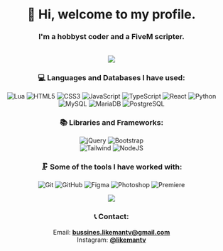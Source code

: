 <h1 align="center">👋 Hi, welcome to my profile.</h1>
<h3 align="center">I'm a hobbyst coder and a FiveM scripter.</h3>
<br>

<div align="center">
<img src="https://komarev.com/ghpvc/?username=LikeManTV&label=Visitors&color=blue&style=for-the-badge&abbreviated=true">

### 💻 Languages and Databases I have used:
![Lua](https://img.shields.io/badge/lua-2C2D72?style=for-the-badge&logo=lua&logoColor=white)
![HTML5](https://img.shields.io/badge/html5-E34F26?style=for-the-badge&logo=html5&logoColor=white)
![CSS3](https://img.shields.io/badge/css3-1572B6?style=for-the-badge&logo=css3&logoColor=white)
![JavaScript](https://img.shields.io/badge/javascript-F7DF1E?style=for-the-badge&logo=javascript&logoColor=black)
![TypeScript](https://img.shields.io/badge/typescript-3178C6?style=for-the-badge&logo=typescript&logoColor=white)
![React](https://img.shields.io/badge/React-61DAFB?style=for-the-badge&logo=react&logoColor=black)
![Python](https://img.shields.io/badge/Python-3776AB?style=for-the-badge&logo=python&logoColor=white)
<br>
![MySQL](https://img.shields.io/badge/mysql-4479A1?style=for-the-badge&logo=mysql&logoColor=white)
![MariaDB](https://img.shields.io/badge/MariaDB-003545?style=for-the-badge&logo=mariadb&logoColor=white)
![PostgreSQL](https://img.shields.io/badge/PostgreSQL-4169E1?style=for-the-badge&logo=postgresql&logoColor=white)

### 📚 Libraries and Frameworks:
![jQuery](https://img.shields.io/badge/jQuery-0769AD?style=for-the-badge&logo=jquery&logoColor=white)
![Bootstrap](https://img.shields.io/badge/Bootstrap-7952B3?style=for-the-badge&logo=bootstrap&logoColor=white)
<br>
![Tailwind](https://img.shields.io/badge/Tailwind-06B6D4?style=for-the-badge&logo=tailwindcss&logoColor=white)
![NodeJS](https://img.shields.io/badge/NodeJS-339933?style=for-the-badge&logo=node.js&logoColor=white)

### 🗜 Some of the tools I have worked with:
![Git](https://img.shields.io/badge/Git-F05032?style=for-the-badge&logo=git&logoColor=white)
![GitHub](https://img.shields.io/badge/GitHub-black?style=for-the-badge&logo=github&logoColor=white)
![Figma](https://img.shields.io/badge/Figma-F24E1E?style=for-the-badge&logo=figma&logoColor=white)
![Photoshop](https://img.shields.io/badge/Photoshop-31A8FF?style=for-the-badge&logo=adobephotoshop&logoColor=white)
![Premiere](https://img.shields.io/badge/Premiere-9999FF?style=for-the-badge&logo=adobepremierepro&logoColor=white)

<img
  src="https://github-readme-stats.vercel.app/api/top-langs/?username=LikeManTV&layout=compact&theme=github_dark&hide_border=true"
/>

### 📞 Contact:
Email: [**bussines.likemantv@gmail.com**](mailto:bussines.likemantv@gmail.com)<br>
Instagram: [**@likemantv**](https://instagram.com/likemantv)
</div>
